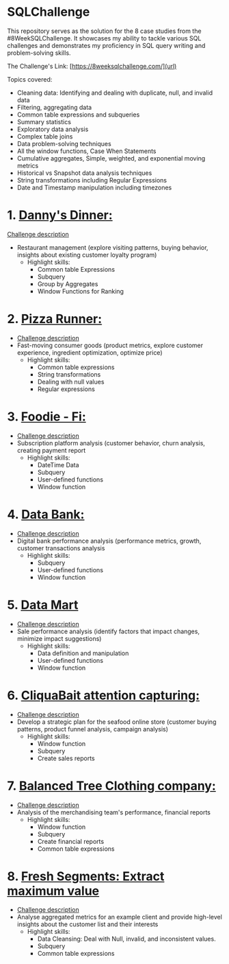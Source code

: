 # SQLChallenge
This repository serves as the solution for the 8 case studies from the #8WeekSQLChallenge.
It showcases my ability to tackle various SQL challenges and demonstrates my proficiency in SQL query writing and problem-solving skills.

The Challenge's Link: [https://8weeksqlchallenge.com/](url)

Topics covered:
- Cleaning data: Identifying and dealing with duplicate, null, and invalid data
- Filtering, aggregating data
- Common table expressions and subqueries
- Summary statistics
- Exploratory data analysis
- Complex table joins
- Data problem-solving techniques
- All the window functions, Case When Statements
- Cumulative aggregates, Simple, weighted, and exponential moving metrics
- Historical vs Snapshot data analysis techniques
- String transformations including Regular Expressions
- Date and Timestamp manipulation including timezones

# 1. [Danny's Dinner:](https://github.com/baotram237/SQLChallenge/blob/main/CaseStudy1_Danny'sDiner.sql)
[Challenge description](https://8weeksqlchallenge.com/case-study-1/)
- Restaurant management (explore visiting patterns, buying behavior, insights about existing customer loyalty program)
   - Highlight skills:
        - Common table Expressions
        - Subquery
        - Group by Aggregates
        - Window Functions for Ranking
# 2. [Pizza Runner:](https://github.com/baotram237/SQLChallenge/blob/main/CaseStudy2_PizzaRunner.sql)
- [Challenge description](https://8weeksqlchallenge.com/case-study-2/)
- Fast-moving consumer goods (product metrics, explore customer experience, ingredient optimization, optimize price)
    - Highlight skills:
        - Common table expressions
        - String transformations
        - Dealing with null values
        - Regular expressions
# 3. [Foodie - Fi:](https://github.com/baotram237/SQLChallenge/blob/main/CaseStudy3_Foodie-Fi.sql)
- [Challenge description](https://8weeksqlchallenge.com/case-study-3/)
- Subscription platform analysis (customer behavior, churn analysis, creating payment report
    - Highlight skills:
        - DateTime Data
        - Subquery
        - User-defined functions
        - Window function
# 4. [Data Bank: ](https://github.com/baotram237/SQLChallenge/blob/main/CaseStudy4_DataBank.sql)
- [Challenge description](https://8weeksqlchallenge.com/case-study-4/)
- Digital bank performance analysis (performance metrics, growth, customer transactions analysis
    - Highlight skills:
        - Subquery
        - User-defined functions
        - Window function
# 5. [Data Mart](https://github.com/baotram237/SQLChallenge/blob/main/CaseStudy5_DataMart.sql)
- [Challenge description](https://8weeksqlchallenge.com/case-study-5/)
- Sale performance analysis (identify factors that impact changes, minimize impact suggestions)
    - Highlight skills:
        - Data definition and manipulation
        - User-defined functions
        - Window function
# 6. [CliquaBait attention capturing: ](https://github.com/baotram237/SQLChallenge/blob/main/CaseStudy6_CliqueBait.sql)
- [Challenge description](https://8weeksqlchallenge.com/case-study-6/)
- Develop a strategic plan for the seafood online store (customer buying patterns, product funnel analysis, campaign analysis)
    - Highlight skills:
        - Window function
        - Subquery
        - Create sales reports
# 7. [Balanced Tree Clothing company:](https://github.com/baotram237/SQLChallenge/blob/main/CaseStudy7_BalancedTreeClothingCo..SQL)
- [Challenge description](https://8weeksqlchallenge.com/case-study-7/)
- Analysis of the merchandising team's performance, financial reports
    - Highlight skills:
        - Window function
        - Subquery
        - Create financial reports
        - Common table expressions
# 8. [Fresh Segments: Extract maximum value](https://github.com/baotram237/SQLChallenge/blob/main/CaseStudy8_FreshSegments.sql)
- [Challenge description](https://8weeksqlchallenge.com/case-study-8/)
- Analyse aggregated metrics for an example client and provide high-level insights about the customer list and their interests
    - Highlight skills:
        - Data Cleansing: Deal with Null, invalid, and inconsistent values.
        - Subquery
        - Common table expressions
